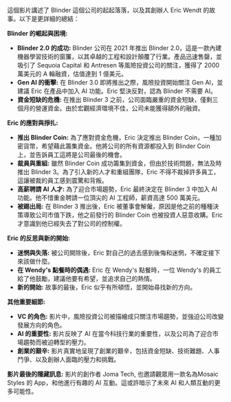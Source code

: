 這個影片講述了 Blinder 這個公司的起起落落，以及其創辦人 Eric Wendt 的故事。以下是更詳細的總結：

**Blinder 的崛起與困境:**

*   **Blinder 2.0 的成功:** Blinder 公司在 2021 年推出 Blinder 2.0，這是一款內建機器學習技術的窗簾，以其卓越的工程和設計顛覆了行業。產品迅速售罄，並吸引了 Sequoia Capital 和 Antresen 等風險投資公司的關注，獲得了 2000 萬美元的 A 輪融資，估值達到 1 億美元。
*   **Gen AI 的衝擊:** 在 Blinder 3.0 即將推出之際，風險投資開始關注 Gen AI，並建議 Eric 在產品中加入 AI 功能。Eric 堅決反對，認為 Blinder 不需要 AI。
*   **資金短缺的危機:** 在推出 Blinder 3 之前，公司面臨嚴重的資金短缺，僅剩三個月的營運資金。由於宏觀經濟環境不佳，公司未能獲得額外的融資。

**Eric 的應對與掙扎:**

*   **推出 Blinder Coin:** 為了應對資金危機，Eric 決定推出 Blinder Coin，一種加密貨幣，希望藉此籌集資金。他將公司的所有資源都投入到 Blinder Coin 上，並告訴員工這將是公司最後的機會。
*   **裁員與重組:** 雖然 Blinder Coin 成功籌集到資金，但由於技術問題，無法及時推出 Blinder 3。為了引入新的人才和重組團隊，Eric 不得不裁掉許多員工，這讓被裁的員工感到震驚和背叛。
*   **高薪聘請 AI 人才:** 為了迎合市場趨勢，Eric 最終決定在 Blinder 3 中加入 AI 功能。他不惜重金聘請一位頂尖的 AI 工程師，薪資高達 500 萬美元。
*   **被踢出局:** 在 Blinder 3 推出後，Eric 被董事會解僱，原因是他之前的種種決策導致公司市值下跌，他之前發行的 Blinder Coin 也被投資人惡意收購。Eric 才意識到他已經失去了對公司的控制權。

**Eric 的反思與新的開始:**

*   **迷惘與失落:** 被公司開除後，Eric 對自己的過去感到後悔和迷惘，不確定接下來該做什麼。
*   **在 Wendy's 點餐時的偶遇:** Eric 在 Wendy's 點餐時，一位 Wendy's 的員工給了他鼓勵，建議他要有希望，並追求自己的熱情。
*   **新的開始:** 故事的最後，Eric 似乎有所頓悟，並開始尋找新的方向。

**其他重要細節:**

*   **VC 的角色:** 影片中，風險投資公司被描繪成只關注市場趨勢，並強迫公司改變發展方向的角色。
*   **AI 的重要性:** 影片反映了 AI 在當今科技行業的重要性，以及公司為了迎合市場趨勢而被迫轉型的壓力。
*   **創業的艱辛:** 影片真實地呈現了創業的艱辛，包括資金短缺、技術難題、人事鬥爭、以及創辦人面臨的壓力和挑戰。

**影片最後的隱藏訊息:**
影片的創作者 Joma Tech, 也邀請觀眾用一款名為Mosaic Styles 的 App，和他進行有趣的 AI 互動。這或許暗示了未來 AI 和人類互動的更多可能性。
